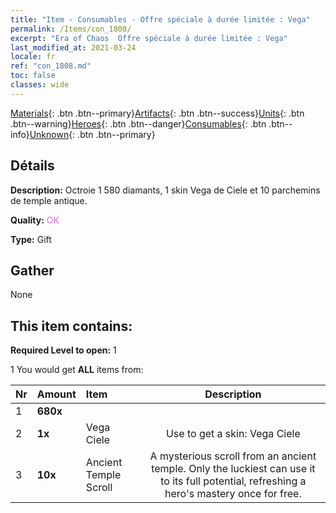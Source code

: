 ```yaml
---
title: "Item - Consumables - Offre spéciale à durée limitée : Vega"
permalink: /Items/con_1808/
excerpt: "Era of Chaos  Offre spéciale à durée limitée : Vega"
last_modified_at: 2021-03-24
locale: fr
ref: "con_1808.md"
toc: false
classes: wide
---
```

 [Materials](/fr/Items/){: .btn .btn--primary}[Artifacts](/fr/Items/Artifacts/){: .btn .btn--success}[Units](/fr/Items/Units/){: .btn .btn--warning}[Heroes](/fr/Items/Heroes/){: .btn .btn--danger}[Consumables](/fr/Items/Consumables/){: .btn .btn--info}[Unknown](/fr/Items/Unknown/){: .btn .btn--primary}

## Détails
 **Description:** Octroie 1 580 diamants, 1 skin Vega de Ciele et 10 parchemins de temple antique.

 **Quality:** <span style="color: #DA70D6">OK</span>

 **Type:** Gift

## Gather

  None

## This item contains:

 **Required Level to open:** 1

 1 You would get **ALL** items  from:

  | Nr | Amount |     Item    | Description |
  |:---|:-------|:------------|:-----------:|
  | 1 |  **680x** | <i class="fas fa-gem"/> |  | 
  | 2 |  **1x** | Vega Ciele | Use to get a skin: Vega Ciele  | 
  | 3 |  **10x** | Ancient Temple Scroll | A mysterious scroll from an ancient temple. Only the luckiest can use it to its full potential, refreshing a hero's mastery once for free.  | 
